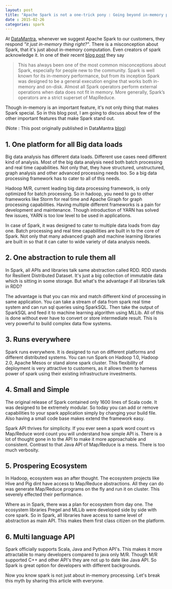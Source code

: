 ```yaml
---           
layout: post
title: "Apache Spark is not a one-trick pony : Going beyond in-memory processing"
date : 2015-02-26
categories: spark
---
```


At [DataMantra](http://datamantra.io), whenever we suggest Apache Spark to our customers, they respond *"it just in-memory thing right?"*. There is a misconception about Spark,  that it's just about in-memory computation. Even creators of spark acknowledge it. In one of their recent [blog post](https://databricks.com/blog/2014/10/10/spark-petabyte-sort.html) they say

> This has always been one of the most common misconceptions about Spark, especially for people new to the community. Spark is well known for its in-memory performance, but from its inception Spark was designed to be a general execution engine that works both in-memory and on-disk. Almost all Spark operators perform external operations when data does not fit in memory. More generally, Spark’s operators are a strict superset of MapReduce.

Though in-memory is an important feature, it's not only thing that makes Spark special. So in this blog post, I am going to discuss about few of the other important features that make Spark stand out.

(Note : This post originally published in DataMantra [blog](http://datamantra.io/blog/2015/02/16/apache-spark-not-a-one-trick-pony/))

## 1. One platform for all Big data loads

Big data analysis has different data loads. Different use cases need different kind of analysis. Most of the big data analysis need both batch processing and real time capabilities. Not only that, they have structured, unstructured, graph analysis and other advanced processing needs too. So a big data processing framework has to cater to all of this needs.

Hadoop M/R, current leading big data processing framework,  is only optimized for batch processing. So in hadoop, you need to go to other frameworks like Storm for real time and Apache Giraph for graph processing capabilities. Having multiple different frameworks is a pain for development and maintenance. Though introduction of YARN has solved few issues, YARN is too low level to be used in applications.

In case of Spark, it was designed to cater to multiple data loads from day one. Batch processing and real time capabilities are built in to the core of Spark. Not only that many advanced graph and machine learning libraries are built in so that it can cater to wide variety of data analysis needs.

## 2. One abstraction to rule them all

In Spark, all APIs and libraries talk same abstraction called RDD. RDD stands for Resilient Distributed Dataset. It's just a big collection of immutable data which is sitting in some storage. But what's the advantage if all libraries talk in RDD?

The advantage is that you can mix and match different kind of processing in same application. You can take a stream of data from spark real time system and can run sql queries using SparkSQL. Then take the output of SparkSQL and feed it to machine learning algorithm using MLLib. All of this is done without ever have to convert or store intermediate result. This is very powerful to build complex data flow systems.


## 3. Runs everywhere

Spark runs everywhere. It is designed to run on different platforms and different distributed systems. You can run Spark on Hadoop 1.0, Hadoop 2.0, Apache Mesos or stand alone spark cluster. This flexibility of deployment is very attractive to customers, as it allows them to harness power of spark using their existing infrastructure investments.


## 4. Small and Simple
The original release of Spark contained only 1600 lines of Scala code. It was designed to be extremely modular. So today you can add or remove capabilities to your spark application simply by changing your build file. Also having a small code base makes extend the framework easy.

Spark API thrives for simplicity. If you ever seen a spark word count vs Map/Reduce word count you will understand how simple API is. There is a lot of thought gone in to the API to make it more approachable and consistent. Contrast to that Java API of Map/Reduce is a mess. There is too much verbosity.


## 5. Prospering Ecosystem
In Hadoop, ecosystem was an after thought. The ecosystem projects like Hive and Pig dint have access to Map/Reduce abstractions. All they can do was generate Map/Reduce programs on the fly and run it on cluster. This severely effected their performance.

Where as in Spark, there was a plan for ecosystem from day one. The ecosystem libraries Pregel and MLLib were developed side by side with core spark. So in Spark, all libraries have access to same level of abstraction as main API. This makes them first class citizen on the platform.


## 6. Multi language API

Spark officially supports Scala, Java and Python API's. This makes it more attractable to many developers compared to java only M/R. Though M/R supported C++ and other API's they are not up to date like Java API. So Spark is great option for developers with different backgrounds.

Now you know spark is not just about in-memory processing. Let's break this myth by sharing this article with everyone.